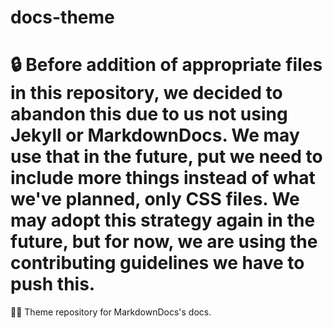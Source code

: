 # docs-theme
# 🔒 Before addition of appropriate files in this repository, we decided to abandon this due to us not using Jekyll or MarkdownDocs. We may use that in the future, put we need to include more things instead of what we've planned, only CSS files. We may adopt this strategy again in the future, but for now, we are using the contributing guidelines we have to push this.
🚀✨ Theme repository for MarkdownDocs's docs.
